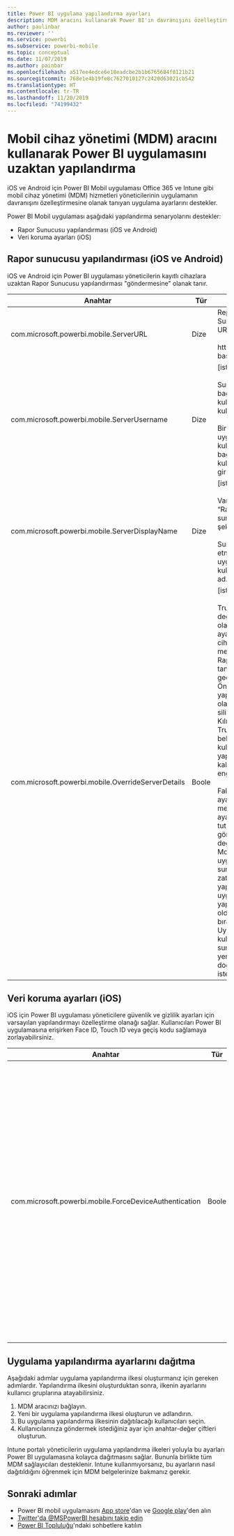 ```yaml
---
title: Power BI uygulama yapılandırma ayarları
description: MDM aracını kullanarak Power BI'ın davranışını özelleştirme
author: paulinbar
ms.reviewer: ''
ms.service: powerbi
ms.subservice: powerbi-mobile
ms.topic: conceptual
ms.date: 11/07/2019
ms.author: painbar
ms.openlocfilehash: a517ee4edce6e18eadcbe2b1b6765684f8121b21
ms.sourcegitcommit: 768e1e4b19fe8c7627010127c2420d63021cb542
ms.translationtype: HT
ms.contentlocale: tr-TR
ms.lasthandoff: 11/20/2019
ms.locfileid: "74199432"
---
```

# <a name="remotely-configure-power-bi-app-using-mobile-device-management-mdm-tool"></a>Mobil cihaz yönetimi (MDM) aracını kullanarak Power BI uygulamasını uzaktan yapılandırma

iOS ve Android için Power BI Mobil uygulaması Office 365 ve Intune gibi mobil cihaz yönetimi (MDM) hizmetleri yöneticilerinin uygulamanın davranışını özelleştirmesine olanak tanıyan uygulama ayarlarını destekler.

Power BI Mobil uygulaması aşağıdaki yapılandırma senaryolarını destekler:

- Rapor Sunucusu yapılandırması (iOS ve Android)
- Veri koruma ayarları (iOS)

## <a name="report-server-configuration-ios-and-android"></a>Rapor sunucusu yapılandırması (iOS ve Android)

iOS ve Android için Power BI uygulaması yöneticilerin kayıtlı cihazlara uzaktan Rapor Sunucusu yapılandırması "göndermesine" olanak tanır.

| Anahtar | Tür | Açıklama |
|---|---|---|
| com.microsoft.powerbi.mobile.ServerURL | Dize | Report Sunucusu URL'si.<br><br>http/https ile başlamalıdır.|
| com.microsoft.powerbi.mobile.ServerUsername | Dize | [isteğe bağlı]<br><br>Sunucuya bağlanmak için kullanılacak kullanıcı adı.<br><br>Bir tane yoksa, uygulama kullanıcıdan bağlantı için kullanıcı adı girmesini ister.|
| com.microsoft.powerbi.mobile.ServerDisplayName | Dize | [isteğe bağlı]<br><br>Varsayılan değer “Rapor sunucusu” şeklindedir<br><br>Sunucuyu temsil etmek üzere uygulamada kullanılan kolay ad. |
| com.microsoft.powerbi.mobile.OverrideServerDetails | Boole | [isteğe bağlı]<br><br>True varsayılan değerdir. True olarak ayarlanırsa mobil cihazda zaten mevcut olan tüm Rapor Sunucusu tanımlarını geçersiz kılar. Önceden yapılandırılmış olan sunucular silinir. Geçersiz Kılma ayarının True olarak belirlenmesi de kullanıcının bu yapılandırmayı kaldırmasını engeller.<br><br>False olarak ayarlandığında mevcut tüm ayarlar tutulurken gönderilen değerler eklenir. Mobil uygulamada aynı sunucu URL’si zaten yapılandırılmışsa, uygulama bu yapılandırmayı olduğu gibi bırakır. Uygulama, kullanıcıdan aynı sunucu için yeniden kimlik doğrulamasını istemez. |

## <a name="data-protection-settings-ios"></a>Veri koruma ayarları (iOS)

iOS için Power BI uygulaması yöneticilere güvenlik ve gizlilik ayarları için varsayılan yapılandırmayı özelleştirme olanağı sağlar. Kullanıcıları Power BI uygulamasına erişirken Face ID, Touch ID veya geçiş kodu sağlamaya zorlayabilirsiniz.

| Anahtar | Tür | Açıklama |
|---|---|---|
| com.microsoft.powerbi.mobile.ForceDeviceAuthentication | Boole | Varsayılan değerdir False’tur. <br><br>Kullanıcıların cihazlarından uygulamaya erişmek için TouchID veya FaceID gibi biyometri verilerini sağlaması istenebilir. Gerektiğinde biyometri verileri kimlik doğrulamasına ek olarak kullanılır.<br><br>Uygulama koruma ilkeleri kullanılıyorsa, çift erişim istemlerini önlemek için Microsoft bu ayarın devre dışı bırakılmasını önerir. |

## <a name="deploying-app-configuration-settings"></a>Uygulama yapılandırma ayarlarını dağıtma

Aşağıdaki adımlar uygulama yapılandırma ilkesi oluşturmanız için gereken adımlardır. Yapılandırma ilkesini oluşturduktan sonra, ilkenin ayarlarını kullanıcı gruplarına atayabilirsiniz.

1. MDM aracınızı bağlayın.
2. Yeni bir uygulama yapılandırma ilkesi oluşturun ve adlandırın.
3. Bu uygulama yapılandırma ilkesinin dağıtılacağı kullanıcıları seçin.
4. Kullanıcılarınıza göndermek istediğiniz ayar için anahtar-değer çiftleri oluşturun.

Intune portalı yöneticilerin uygulama yapılandırma ilkeleri yoluyla bu ayarları Power BI uygulamasına kolayca dağıtmasını sağlar. Bununla birlikte tüm MDM sağlayıcıları desteklenir. Intune kullanmıyorsanız, bu ayarların nasıl dağıtıldığını öğrenmek için MDM belgelerinize bakmanız gerekir.

## <a name="next-steps"></a>Sonraki adımlar

* Power BI mobil uygulamasını [App store](https://apps.apple.com/app/microsoft-power-bi/id929738808)'dan ve [Google play](https://play.google.com/store/apps/details?id=com.microsoft.powerbim&amp;amp;clcid=0x409)'den alın
* [Twitter'da @MSPowerBI hesabını takip edin](https://twitter.com/MSPowerBI)
* [Power BI Topluluğu](https://community.powerbi.com/)'ndaki sohbetlere katılın
